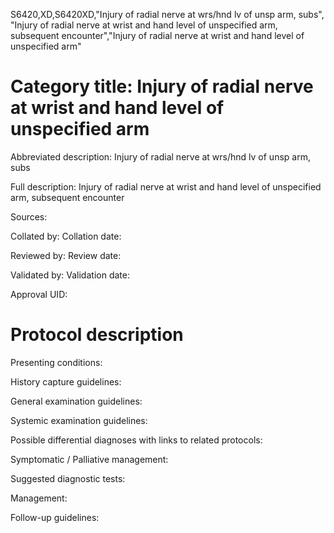 S6420,XD,S6420XD,"Injury of radial nerve at wrs/hnd lv of unsp arm, subs", "Injury of radial nerve at wrist and hand level of unspecified arm, subsequent encounter","Injury of radial nerve at wrist and hand level of unspecified arm"
# Category title: Injury of radial nerve at wrist and hand level of unspecified arm

Abbreviated description: Injury of radial nerve at wrs/hnd lv of unsp arm, subs

Full description: Injury of radial nerve at wrist and hand level of unspecified arm, subsequent encounter

Sources:

Collated by:
Collation date:

Reviewed by:
Review date:

Validated by:
Validation date:

Approval UID:

# Protocol description

Presenting conditions:

History capture guidelines:

General examination guidelines:

Systemic examination guidelines:

Possible differential diagnoses with links to related protocols:

Symptomatic / Palliative management:

Suggested diagnostic tests:

Management:

Follow-up guidelines:
